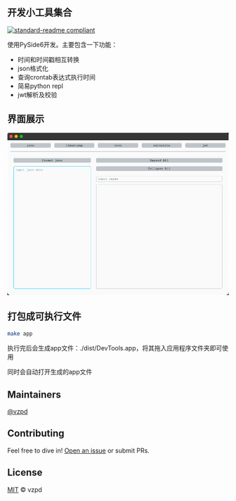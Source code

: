 ## 开发小工具集合
[![standard-readme compliant](https://img.shields.io/badge/readme%20style-standard-brightgreen.svg?style=flat-square)](https://github.com/RichardLitt/standard-readme)

使用PySide6开发。主要包含一下功能：
- 时间和时间戳相互转换
- json格式化
- 查询crontab表达式执行时间
- 简易python repl
- jwt解析及校验


## 界面展示

![json转换页面](assets/show/home.png "home")


## 打包成可执行文件
```bash
make app
```
执行完后会生成app文件：./dist/DevTools.app，将其拖入应用程序文件夹即可使用

同时会自动打开生成的app文件

## Maintainers

[@vzpd](https://github.com/vzpd)


## Contributing

Feel free to dive in! [Open an issue](https://github.com/vzpd/DevTools/issues/new) or submit PRs.


## License

[MIT](LICENSE) © vzpd